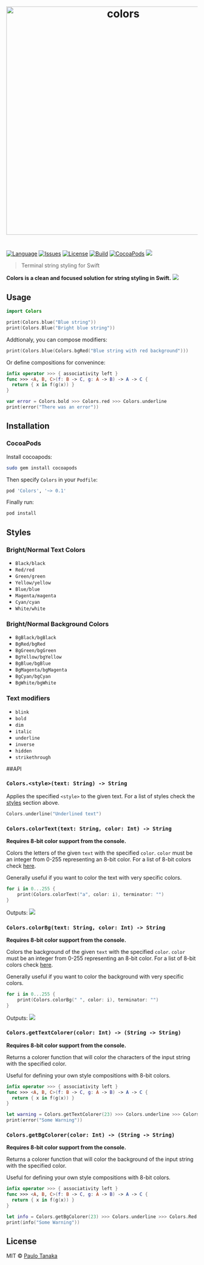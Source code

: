 <h1 align="center">
	<img width="600" src="https://raw.githubusercontent.com/paulot/Colors/master/media/logo.png" alt="colors">
</h1>

#

[![Language](http://img.shields.io/badge/language-swift-brightgreen.svg?style=flat
)](https://developer.apple.com/swift)
[![Issues](https://img.shields.io/github/issues/paulot/Colors.svg
)](https://github.com/paulot/Colors/issues?state=open)
[![License](https://img.shields.io/badge/license-MIT-blue.svg)](https://github.com/paulot/Colors/blob/master/LICENSE)
[![Build](https://travis-ci.org/paulot/Colors.svg?branch=master)](https://travis-ci.org/paulot/Colors)
[![CocoaPods](https://cocoapod-badges.herokuapp.com/v/Colors/badge.png)](https://cocoapods.org/pods/Colors)
[![](http://img.shields.io/badge/unicorn-approved-ff69b4.svg)](https://www.youtube.com/watch?v=9auOCbH5Ns4)

> Terminal string styling for Swift

**Colors is a clean and focused solution for string styling in Swift.**
![](https://raw.githubusercontent.com/paulot/Colors/master/media/ANSIColors.png)


## Usage

``` swift
import Colors

print(Colors.blue("Blue string"))
print(Colors.Blue("Bright blue string"))
```

Addtionaly, you can compose modifiers:
```swift
print(Colors.blue(Colors.bgRed("Blue string with red background")))
```

Or define compositions for convenince:
```swift
infix operator >>> { associativity left }
func >>> <A, B, C>(f: B -> C, g: A -> B) -> A -> C {
  return { x in f(g(x)) }
}

var error = Colors.bold >>> Colors.red >>> Colors.underline
print(error("There was an error"))
```
## Installation

### CocoaPods
Install cocoapods:
```bash
sudo gem install cocoapods
```

Then specify `Colors` in your `Podfile`:
```ruby
pod 'Colors', '~> 0.1'
```

Finally run:
```bash
pod install
```

## Styles
### Bright/Normal Text Colors
- `Black/black`
- `Red/red`
- `Green/green`
- `Yellow/yellow`
- `Blue/blue`
- `Magenta/magenta`
- `Cyan/cyan`
- `White/white`

### Bright/Normal Background Colors
- `BgBlack/bgBlack`
- `BgRed/bgRed`
- `BgGreen/bgGreen`
- `BgYellow/bgYellow`
- `BgBlue/bgBlue`
- `BgMagenta/bgMagenta`
- `BgCyan/bgCyan`
- `BgWhite/bgWhite`

### Text modifiers
- `blink`
- `bold`
- `dim`
- `italic`
- `underline`
- `inverse`
- `hidden`
- `strikethrough`

##API

### `Colors.<style>(text: String) -> String`
Applies the specified `<style>` to the given text. For a list of styles check the [styles](https://github.com/paulot/Colors/blob/master/README.md#styles) section above.

```swift
Colors.underline("Underlined text")
```

### `Colors.colorText(text: String, color: Int) -> String`
**Requires 8-bit color support from the console.**

Colors the letters of the given `text` with the specified `color`. `color` must be an integer from 0-255 representing an 8-bit color. For a list of 8-bit colors check [here](http://bitmote.com/index.php?post/2012/11/19/Using-ANSI-Color-Codes-to-Colorize-Your-Bash-Prompt-on-Linux).

Generally useful if you want to color the text with very specific colors.
```swift
for i in 0...255 {
    print(Colors.colorText("a", color: i), terminator: "")
}
```
Outputs:
![](https://raw.githubusercontent.com/paulot/Colors/master/media/Text.png)

### `Colors.colorBg(text: String, color: Int) -> String`
**Requires 8-bit color support from the console.**

Colors the background of the given `text` with the specified `color`. `color` must be an integer from 0-255 representing an 8-bit color. For a list of 8-bit colors check [here](http://bitmote.com/index.php?post/2012/11/19/Using-ANSI-Color-Codes-to-Colorize-Your-Bash-Prompt-on-Linux).

Generally useful if you want to color the background with very specific colors.
```swift
for i in 0...255 {
    print(Colors.colorBg(" ", color: i), terminator: "")
}
```
Outputs:
![](https://raw.githubusercontent.com/paulot/Colors/master/media/Backgrounds.png)

### `Colors.getTextColorer(color: Int) -> (String -> String)`
**Requires 8-bit color support from the console.**

Returns a colorer function that will color the characters of the input string with the specified color.

Useful for defining your own style compositions with 8-bit colors.

```swift
infix operator >>> { associativity left }
func >>> <A, B, C>(f: B -> C, g: A -> B) -> A -> C {
  return { x in f(g(x)) }
}

let warning = Colors.getTextColorer(23) >>> Colors.underline >>> Colors.BgRed
print(error("Some Warning"))
```

### `Colors.getBgColorer(color: Int) -> (String -> String)`
**Requires 8-bit color support from the console.**

Returns a colorer function that will color the background of the input string with the specified color.

Useful for defining your own style compositions with 8-bit colors.

```swift
infix operator >>> { associativity left }
func >>> <A, B, C>(f: B -> C, g: A -> B) -> A -> C {
  return { x in f(g(x)) }
}

let info = Colors.getBgColorer(23) >>> Colors.underline >>> Colors.Red
print(info("Some Warning"))
```

## License


MIT © [Paulo Tanaka](http://github.com/paulot)
